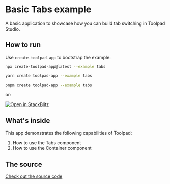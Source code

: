 # Basic Tabs example

<p class="description">A basic application to showcase how you can build tab switching in Toolpad Studio.</p>

## How to run

Use `create-toolpad-app` to bootstrap the example:

```bash
npx create-toolpad-app@latest --example tabs
```

```bash
yarn create toolpad-app --example tabs
```

```bash
pnpm create toolpad-app --example tabs
```

or:

[![Open in StackBlitz](https://developer.stackblitz.com/img/open_in_stackblitz.svg)](https://stackblitz.com/fork/github/mui/toolpad/tree/master/studio/tabs)

## What's inside

This app demonstrates the following capabilities of Toolpad:

1. How to use the Tabs component
2. How to use the Container component

## The source

[Check out the source code](https://github.com/mui/toolpad/tree/master/examples/studio/tabs)
